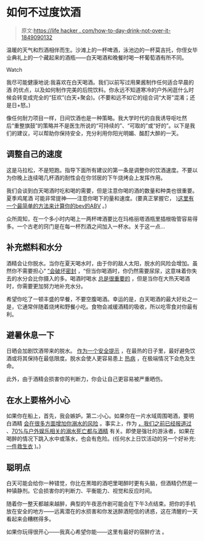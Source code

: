 # 如何不过度饮酒

> 原文:[https://life hacker . com/how-to-day-drink-not-over-it-1849090132](https://lifehacker.com/how-to-day-drink-without-overdoing-it-1849090132)

温暖的天气和烈酒相伴而生。沙滩上的一杯啤酒，泳池边的一杯莫吉托，你侄女毕业典礼上的一个藏起来的酒瓶——白天喝酒和晚餐时喝一杯葡萄酒有所不同。

Watch

我尽可能健康地说:我喜欢在白天喝酒。我们以前写过用果酱制作任何适合早晨的酒 的优点，以及如何制作完美的后院饮料。你永远不知道寒冷的户外闲逛什么时候会转变成完全的“狂欢”(白天+聚会)。(不要和远不如它的组合词“大哥”混淆；还是日+怒。)

像任何耐力项目一样，日间饮酒也是一种策略。我大学时代的自我诱导呕吐然后“重整旗鼓”的策略并不是医生所说的“可持续的”、“可取的”或“好的”。以下是我们的建议，可以帮助你保持安全，充分利用你阳光明媚、酩酊大醉的一天。

## 调整自己的速度

这是马拉松，不是短跑。指导下面所有建议的第一条是调整你的饮酒速度。不要以为你晚上连续喝几杯酒的耐性会在你邻居的下午烧烤会上发挥作用。

我们会谈到白天喝酒时吃和喝的需要，但是注意你喝的酒的数量和种类也很重要。夏季鸡尾酒 可能非常提神——注意你喝下的量和速度。(要真正掌握它， [)这里有一个最简单的方法来计算你的bev的ABV](https://lifehacker.com/the-easiest-way-to-calculate-your-cocktail-s-abv-1848395614) 。)

众所周知，在一个多小时内喝上一两杯啤酒要比在玛格丽塔酒瓶里插根吸管容易得多。一个古老的窍门是在每一杯烈酒之间加入一杯水。关于这一点...

## 补充燃料和水分

酒精会让你脱水。当你在夏天喝水时，由于你的敌人太阳，脱水的风险会增加。虽然你不需要担心“ [”会破坏密封](https://lifehacker.com/youre-wrong-about-breaking-the-seal-1849053517) ，“但当你喝酒时，你仍然需要尿尿，这意味着你失去的水分会比你摄入的多。喝酒时喝水 [总是很重要的](https://www.liveelemental.com/blogs/news/the-importance-of-drinking-water-while-consuming-alcohol#:~:text=Rather%20alternating%20between%20an%20alcoholic,pressure%20(aka%20headaches).%E2%80%9D) ，但是当你在大热天喝酒时，你需要更加努力地补充水分。

希望你吃了一顿丰盛的早餐，不要空腹喝酒。幸运的是，白天喝酒的最大好处之一是，它通常伴随着烧烤和野餐小吃。食物会减缓酒精的吸收，所以吃零食对你最有利。

## 避暑休息一下

日晒会加剧饮酒带来的脱水。 [作为一个安全提示](https://lifehacker.com/should-you-avoid-alcohol-in-the-heat-1836499730) ，在最热的日子里，最好避免饮酒或将其保持在最低限度。脱水会使人更容易患上 [热病](https://lifehacker.com/know-the-signs-of-heat-exhaustion-and-heat-stroke-1827388999) ，在极端情况下会危及生命。

此外，由于酒精会损害你的判断力，你会让自己更容易被严重晒伤。

## 在水上要格外小心

如果你在船上，首先，我会嫉妒。第二:小心。如果你在一片水域周围喝酒，要明白酒精 [会在很多方面增加你溺水的风险](https://www.army.mil/article/223974/alcohol_and_water_dont_mix) 。事实上，作为 [，我们之前已经报道过](https://lifehacker.com/should-you-avoid-alcohol-in-the-heat-1836499730) 、[70%与户外娱乐相关的溺水死亡都与酒精](https://www.cdc.gov/homeandrecreationalsafety/water-safety/waterinjuries-factsheet.html) 有关。即使是强壮的游泳者，如果在喝醉的情况下跳入水中或落水，也会有危险。(任何水上日饮活动的另一个好补充: [一件救生衣](https://lifehacker.com/how-to-choose-the-right-lifejacket-so-youll-actually-w-1847616180) )。)

## 聪明点

白天可能会给你一种错觉，你比在黑暗的酒吧里喝醉时更有头脑，但酒精仍然是一种镇静剂。它会损害你的判断力、平衡能力、视觉和反应时间。

随着你一整天都越来越醉，典型的午夜恶作剧可能会在下午3点结束。把你的手机放在安全的地方——远离潜在的水损害和你发送醉酒短信的诱惑，这在清醒的一天看起来会糟糕得多。

如果你玩得很开心——我真心希望你能——这里有最好的宿醉疗法 。
